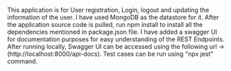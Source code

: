 This application is for User registration, Login, logout and updating the information of the user. I have used MongoDB as the datastore for it. 
After the application source code is pulled, run npm install to install all the dependencies mentioned in package.json file.
I have added a swagger UI for documentation purposes for easy understanding of the REST Endpoints.
After running locally, Swagger UI can be accessed using the following url ->(http://localhost:8000/api-docs).
Test cases can be run using "npx jest" command.
